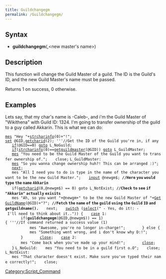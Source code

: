 ```yaml
---
title: Guildchangegm
permalink: /Guildchangegm/
---
```


Syntax
------

-   **guildchangegm**(<guild id>,<new master's name>)

Description
-----------

This function will change the Guild Master of a guild. The ID is the Guild's ID, and the new Guild Master's name must be passed.

Returns 1 on success, 0 otherwise.

Examples
--------

Lets say, that my char's name is -Caleb-, and i'm the Guild Master of "Wikithena" with Guild ID: 1324. I'm going to transfer ownership of the guild to a guy called Akkarin. This is what we can do:

[`mes`](/mes "wikilink")` "Hey "+`[`strcharinfo`](/strcharinfo "wikilink")`(0)+"!";`
[`set`](/set "wikilink")` @GID,`[`getcharid`](/getcharid "wikilink")`(2); '''//Get the ID of the Guild you're in, if any`
`   `[`if`](/if "wikilink")`(@GID==0) `[`goto`](/goto "wikilink")` L_NoGuild;`
`   `[`if`](/if "wikilink")`(`[`strcharinfo`](/strcharinfo "wikilink")`(0)==`[`getguildmaster`](/getguildmaster "wikilink")`(@GID)) `[`goto`](/goto "wikilink")` L_GuildMaster;`
`   `[`mes`](/mes "wikilink")` "You need to be the Guild Master of the Guild you want to transfer ownership of.";`
`   close;`
`L_GuildMaster:`
`   `[`mes`](/mes "wikilink")` "So you wanna change ownership huh?! This can be arranged :)";`
`   `[`next`](/next "wikilink")`;`
`   mes "All I need you to do is type in the name of the character you want to be the new Guild Master.";`
`   `[`input`](/input "wikilink")` @newgm$; `**`//Here` `you` `would` `type` `the` `name` `Akkarin`**
`   if(`[`getcharid`](/getcharid "wikilink")`(0,@newgm$) == 0) goto L_NotExist; `**`//Check` `to` `see` `if` `"Akkarin"` `actually` `exisits`**
`   mes "Ah, so you want "+@newgm+" to be the new Guild Master of "+`[`GetGuildName`](/GetGuildName "wikilink")`(@GID)+"?"; `**`//Fetch` `the` `name` `of` `the` `guild` `using` `the` `Guild` `ID` `and` `getguildname().`**
`   next;`
`   `[`switch`](/switch "wikilink")` (`[`select`](/select "wikilink")`(" - Yes, do it!: - I'll need to think about it..")) {`
`   `[`case`](/case "wikilink")` 1:`
`       if(`**`guildchangegm`**`(@GID,@newgm$)) == 1){ '''//If command returned a success value (1)`
`           mes "Awesome, you're no longer in-charge!";`
`       } else {`
`           mes "Something went wrong, and i don't know why D:!";`
`       }`
`       `[`close`](/close "wikilink")`;`
`   `[`case`](/case "wikilink")` 2:`
`       mes "Come back when you've made up your mind!";`
`       `[`close`](/close "wikilink")`;`
`   }`
`L_NoGuild:`
`   mes "You need to be in a guild first o.O";`
`   close;`
`L_NotExist:`
`   mes "That character doesn't exist. Make sure you've typed their name correctly!";`
`   close;`

[Category:Script_Command](/Category:Script_Command "wikilink")